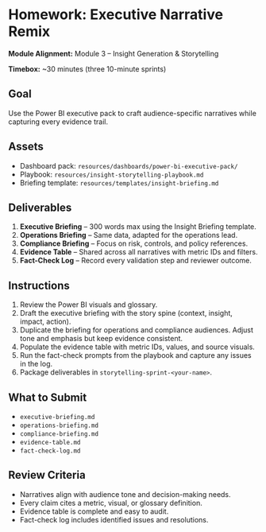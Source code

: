 # Homework: Executive Narrative Remix

**Module Alignment:** Module 3 – Insight Generation & Storytelling

**Timebox:** ~30 minutes (three 10-minute sprints)

## Goal

Use the Power BI executive pack to craft audience-specific narratives while capturing every evidence trail.

## Assets

- Dashboard pack: `resources/dashboards/power-bi-executive-pack/`
- Playbook: `resources/insight-storytelling-playbook.md`
- Briefing template: `resources/templates/insight-briefing.md`

## Deliverables

1. **Executive Briefing** – 300 words max using the Insight Briefing template.
2. **Operations Briefing** – Same data, adapted for the operations lead.
3. **Compliance Briefing** – Focus on risk, controls, and policy references.
4. **Evidence Table** – Shared across all narratives with metric IDs and filters.
5. **Fact-Check Log** – Record every validation step and reviewer outcome.

## Instructions

1. Review the Power BI visuals and glossary.
2. Draft the executive briefing with the story spine (context, insight, impact, action).
3. Duplicate the briefing for operations and compliance audiences. Adjust tone and emphasis but keep evidence consistent.
4. Populate the evidence table with metric IDs, values, and source visuals.
5. Run the fact-check prompts from the playbook and capture any issues in the log.
6. Package deliverables in `storytelling-sprint-<your-name>`.

## What to Submit

- `executive-briefing.md`
- `operations-briefing.md`
- `compliance-briefing.md`
- `evidence-table.md`
- `fact-check-log.md`

## Review Criteria

- Narratives align with audience tone and decision-making needs.
- Every claim cites a metric, visual, or glossary definition.
- Evidence table is complete and easy to audit.
- Fact-check log includes identified issues and resolutions.
